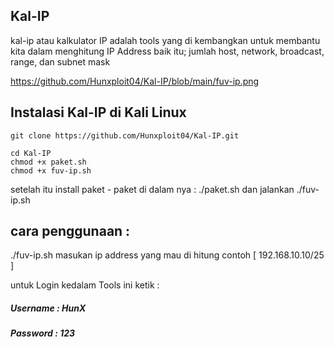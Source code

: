 ## Kal-IP
kal-ip atau kalkulator IP adalah tools yang di kembangkan untuk membantu kita dalam menghitung IP Address baik itu; jumlah host, network, broadcast, range, dan subnet mask 
                                                  
https://github.com/Hunxploit04/Kal-IP/blob/main/fuv-ip.png                                                      


## Instalasi Kal-IP di Kali Linux
```
git clone https://github.com/Hunxploit04/Kal-IP.git
```
```
cd Kal-IP
chmod +x paket.sh
chmod +x fuv-ip.sh
```
setelah itu install paket - paket di dalam nya :
./paket.sh dan jalankan ./fuv-ip.sh

## cara penggunaan :
./fuv-ip.sh masukan ip address yang mau di hitung contoh [ 192.168.10.10/25 ]

untuk Login kedalam Tools ini ketik :
##### Username : HunX
##### Password : 123
